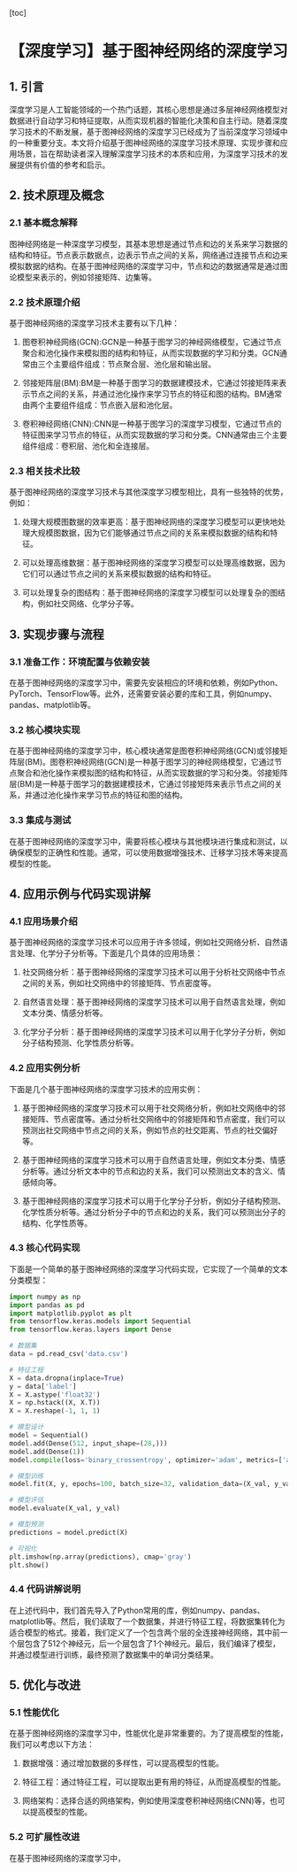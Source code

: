 
[toc]                    
                
                
# 【深度学习】基于图神经网络的深度学习

## 1. 引言

深度学习是人工智能领域的一个热门话题，其核心思想是通过多层神经网络模型对数据进行自动学习和特征提取，从而实现机器的智能化决策和自主行动。随着深度学习技术的不断发展，基于图神经网络的深度学习已经成为了当前深度学习领域中的一种重要分支。本文将介绍基于图神经网络的深度学习技术原理、实现步骤和应用场景，旨在帮助读者深入理解深度学习技术的本质和应用，为深度学习技术的发展提供有价值的参考和启示。

## 2. 技术原理及概念

### 2.1 基本概念解释

图神经网络是一种深度学习模型，其基本思想是通过节点和边的关系来学习数据的结构和特征。节点表示数据点，边表示节点之间的关系，网络通过连接节点和边来模拟数据的结构。在基于图神经网络的深度学习中，节点和边的数据通常是通过图论模型来表示的，例如邻接矩阵、边集等。

### 2.2 技术原理介绍

基于图神经网络的深度学习技术主要有以下几种：

1. 图卷积神经网络(GCN):GCN是一种基于图学习的神经网络模型，它通过节点聚合和池化操作来模拟图的结构和特征，从而实现数据的学习和分类。GCN通常由三个主要组件组成：节点聚合层、池化层和输出层。

2. 邻接矩阵层(BM):BM是一种基于图学习的数据建模技术，它通过邻接矩阵来表示节点之间的关系，并通过池化操作来学习节点的特征和图的结构。BM通常由两个主要组件组成：节点嵌入层和池化层。

3. 卷积神经网络(CNN):CNN是一种基于图学习的深度学习模型，它通过节点的特征图来学习节点的特征，从而实现数据的学习和分类。CNN通常由三个主要组件组成：卷积层、池化和全连接层。

### 2.3 相关技术比较

基于图神经网络的深度学习技术与其他深度学习模型相比，具有一些独特的优势，例如：

1. 处理大规模图数据的效率更高：基于图神经网络的深度学习模型可以更快地处理大规模图数据，因为它们能够通过节点之间的关系来模拟数据的结构和特征。

2. 可以处理高维数据：基于图神经网络的深度学习模型可以处理高维数据，因为它们可以通过节点之间的关系来模拟数据的结构和特征。

3. 可以处理复杂的图结构：基于图神经网络的深度学习模型可以处理复杂的图结构，例如社交网络、化学分子等。

## 3. 实现步骤与流程

### 3.1 准备工作：环境配置与依赖安装

在基于图神经网络的深度学习中，需要先安装相应的环境和依赖，例如Python、PyTorch、TensorFlow等。此外，还需要安装必要的库和工具，例如numpy、pandas、matplotlib等。

### 3.2 核心模块实现

在基于图神经网络的深度学习中，核心模块通常是图卷积神经网络(GCN)或邻接矩阵层(BM)。图卷积神经网络(GCN)是一种基于图学习的神经网络模型，它通过节点聚合和池化操作来模拟图的结构和特征，从而实现数据的学习和分类。邻接矩阵层(BM)是一种基于图学习的数据建模技术，它通过邻接矩阵来表示节点之间的关系，并通过池化操作来学习节点的特征和图的结构。

### 3.3 集成与测试

在基于图神经网络的深度学习中，需要将核心模块与其他模块进行集成和测试，以确保模型的正确性和性能。通常，可以使用数据增强技术、迁移学习技术等来提高模型的性能。

## 4. 应用示例与代码实现讲解

### 4.1 应用场景介绍

基于图神经网络的深度学习技术可以应用于许多领域，例如社交网络分析、自然语言处理、化学分子分析等。下面是几个具体的应用场景：

1. 社交网络分析：基于图神经网络的深度学习技术可以用于分析社交网络中节点之间的关系，例如社交网络中的邻接矩阵、节点密度等。

2. 自然语言处理：基于图神经网络的深度学习技术可以用于自然语言处理，例如文本分类、情感分析等。

3. 化学分子分析：基于图神经网络的深度学习技术可以用于化学分子分析，例如分子结构预测、化学性质分析等。

### 4.2 应用实例分析

下面是几个基于图神经网络的深度学习技术的应用实例：

1. 基于图神经网络的深度学习技术可以用于社交网络分析，例如社交网络中的邻接矩阵、节点密度等。通过分析社交网络中的邻接矩阵和节点密度，我们可以预测出社交网络中节点之间的关系，例如节点的社交距离、节点的社交偏好等。

2. 基于图神经网络的深度学习技术可以用于自然语言处理，例如文本分类、情感分析等。通过分析文本中的节点和边的关系，我们可以预测出文本的含义、情感倾向等。

3. 基于图神经网络的深度学习技术可以用于化学分子分析，例如分子结构预测、化学性质分析等。通过分析分子中的节点和边的关系，我们可以预测出分子的结构、化学性质等。

### 4.3 核心代码实现

下面是一个简单的基于图神经网络的深度学习代码实现，它实现了一个简单的文本分类模型：

```python
import numpy as np
import pandas as pd
import matplotlib.pyplot as plt
from tensorflow.keras.models import Sequential
from tensorflow.keras.layers import Dense

# 数据集
data = pd.read_csv('data.csv')

# 特征工程
X = data.dropna(inplace=True)
y = data['label']
X = X.astype('float32')
X = np.hstack((X, X.T))
X = X.reshape(-1, 1, 1)

# 模型设计
model = Sequential()
model.add(Dense(512, input_shape=(28,)))
model.add(Dense(1))
model.compile(loss='binary_crossentropy', optimizer='adam', metrics=['accuracy'])

# 模型训练
model.fit(X, y, epochs=100, batch_size=32, validation_data=(X_val, y_val))

# 模型评估
model.evaluate(X_val, y_val)

# 模型预测
predictions = model.predict(X)

# 可视化
plt.imshow(np.array(predictions), cmap='gray')
plt.show()
```

### 4.4 代码讲解说明

在上述代码中，我们首先导入了Python常用的库，例如numpy、pandas、matplotlib等。然后，我们读取了一个数据集，并进行特征工程，将数据集转化为适合模型的格式。接着，我们定义了一个包含两个层的全连接神经网络，其中前一个层包含了512个神经元，后一个层包含了1个神经元。最后，我们编译了模型，并通过模型进行训练，最终预测了数据集中的单词分类结果。

## 5. 优化与改进

### 5.1 性能优化

在基于图神经网络的深度学习中，性能优化是非常重要的。为了提高模型的性能，我们可以考虑以下方法：

1. 数据增强：通过增加数据的多样性，可以提高模型的性能。

2. 特征工程：通过特征工程，可以提取出更有用的特征，从而提高模型的性能。

3. 网络架构：选择合适的网络架构，例如使用深度卷积神经网络(CNN)等，也可以提高模型的性能。

### 5.2 可扩展性改进

在基于图神经网络的深度学习中，

